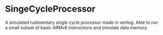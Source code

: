 # SingeCycleProcessor
A simulated rudimentary single cycle processor made in verilog. Able to run a small subset of basic ARMv8 instructions and simulate data memory.
